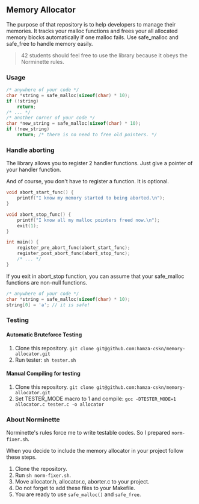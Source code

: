 ## Memory Allocator

The purpose of that repository is to help developers to manage their memories. It tracks your malloc functions and frees your all allocated memory blocks automatically if one malloc fails. Use safe_malloc and safe_free to handle memory easily.

> 42 students should feel free to use the library because it obeys the Norminette rules. 

### Usage
```c
/* anywhere of your code */
char *string = safe_malloc(sizeof(char) * 10);
if (!string)
	return;
/* ... */
/* another corner of your code */
char *new_string = safe_malloc(sizeof(char) * 10);
if (!new_string)
	return; /* there is no need to free old pointers. */
```

### Handle aborting
The library allows you to register 2 handler functions. Just give a pointer
of your handler function.

And of course, you don't have to register a function. It is optional.
```c
void abort_start_func() {
	printf("I know my memory started to being aborted.\n");
}

void abort_stop_func() {
	printf("I know all my malloc pointers freed now.\n");
	exit(1);
}

int main() {
	register_pre_abort_func(abort_start_func);
	register_post_abort_func(abort_stop_func);
	/* ... */
}
```

If you exit in abort_stop function, you can assume
that your safe_malloc functions are non-null functions.
```c
/* anywhere of your code */
char *string = safe_malloc(sizeof(char) * 10);
string[0] = 'a'; // it is safe! 
```

### Testing

#### Automatic Bruteforce Testing
1. Clone this repository. `git clone git@github.com:hamza-cskn/memory-allocator.git`
2. Run tester: `sh tester.sh`

#### Manual Compiling for testing
1. Clone this repository. `git clone git@github.com:hamza-cskn/memory-allocator.git`
2. Set TESTER_MODE macro to 1 and compile: `gcc -DTESTER_MODE=1 allocator.c tester.c -o allocator`

### About Norminette
Norminette's rules force me to write testable codes. So I prepared `norm-fixer.sh`.

When you decide to include the memory allocator in your project follow these steps.

1. Clone the repository.
2. Run `sh norm-fixer.sh`.
3. Move allocator.h, allocator.c, aborter.c to your project.
4. Do not forget to add these files to your Makefile.
5. You are ready to use `safe_malloc()` and `safe_free`.
